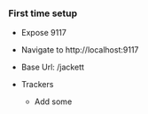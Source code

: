 ### First time setup
  - Expose 9117
  - Navigate to http://localhost:9117
  - Base Url: /jackett


- Trackers
  - Add some